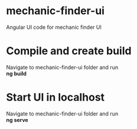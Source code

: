 # mechanic-finder-ui
Angular UI code for mechanic finder UI

# Compile and create build
Navigate to mechanic-finder-ui folder and run <br>
<b>ng build</b>

# Start UI in localhost
Navigate to mechanic-finder-ui folder and run <br>
<b>ng serve</b>
